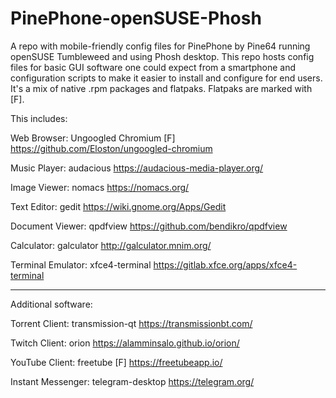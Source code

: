 # PinePhone-openSUSE-Phosh
A repo with mobile-friendly config files for PinePhone by Pine64 running openSUSE Tumbleweed and using Phosh desktop. This repo hosts config files for basic GUI software one could expect from a smartphone and configuration scripts to make it easier to install and configure for end users. It's a mix of native .rpm packages and flatpaks. Flatpaks are marked with [F].

This includes:

Web Browser: Ungoogled Chromium [F] https://github.com/Eloston/ungoogled-chromium

Music Player: audacious https://audacious-media-player.org/

Image Viewer: nomacs https://nomacs.org/

Text Editor: gedit https://wiki.gnome.org/Apps/Gedit

Document Viewer: qpdfview https://github.com/bendikro/qpdfview

Calculator: galculator http://galculator.mnim.org/

Terminal Emulator: xfce4-terminal https://gitlab.xfce.org/apps/xfce4-terminal

------------------------------------

Additional software:

Torrent Client: transmission-qt https://transmissionbt.com/

Twitch Client: orion https://alamminsalo.github.io/orion/

YouTube Client: freetube [F] https://freetubeapp.io/

Instant Messenger: telegram-desktop https://telegram.org/
